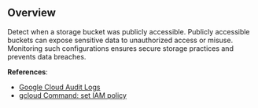 ## Overview

Detect when a storage bucket was publicly accessible. Publicly accessible buckets can expose sensitive data to unauthorized access or misuse. Monitoring such configurations ensures secure storage practices and prevents data breaches.

**References**:
- [Google Cloud Audit Logs](https://cloud.google.com/logging/docs/audit)
- [gcloud Command: set IAM policy](https://cloud.google.com/sdk/gcloud/reference/storage/buckets/set-iam-policy)